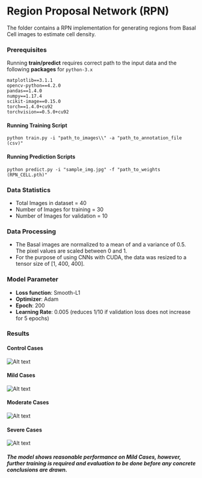 # Region Proposal Network (RPN)
The folder contains a RPN implementation for generating regions from Basal Cell images to estimate cell density.

### Prerequisites
Running **train/predict** requires correct path to the input data and the following **packages** for ```python-3.x```

```
matplotlib==3.1.1
opencv-python==4.2.0
pandas==1.4.0
numpy==1.17.4
scikit-image==0.15.0
torch==1.4.0+cu92
torchvision==0.5.0+cu92
```

#### Running Training Script
```python train.py -i "path_to_images\\" -a "path_to_annotation_file (csv)"```

#### Running Prediction Scripts
```python predict.py -i "sample_img.jpg" -f "path_to_weights (RPN_CELL.pth)"```

### Data Statistics

* Total Images in dataset = 40
* Number of Images for training = 30
* Number of Images for validation = 10

### Data Processing
* The Basal images are normalized to a mean of and a variance of 0.5. The pixel values are scaled between 0 and 1.
* For the purpose of using CNNs with CUDA, the data was resized to a tensor size of [1, 400, 400].

### Model Parameter

* **Loss function**: Smooth-L1
* **Optimizer**: Adam
* **Epoch**: 200
* **Learning Rate**: 0.005 (reduces 1/10 if validation loss does not increase for 5 epochs) 

### Results
#### Control Cases
![Alt text](sample_prediction/control_case.png?raw=true "Sample Predictions")

#### Mild Cases
![Alt text](sample_prediction/mild_case.png?raw=true "Sample Predictions")

#### Moderate Cases
![Alt text](sample_prediction/moderate_case.png?raw=true "Sample Predictions")

#### Severe Cases
![Alt text](sample_prediction/severe_case.png?raw=true "Sample Predictions")

##### The model shows reasonable performance on Mild Cases, however, further training is required and evaluation to be done before any concrete conclusions are drawn.
